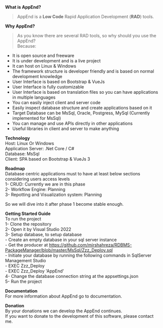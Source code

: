 **What is AppEnd?**
> AppEnd is a **Low Code** Rapid Application Development (**RAD**) tools.  

**Why AppEnd?**
>As you know there are several RAD tools, so why should you use the AppEnd?  
Because:
- It is open source and freeware
- It is under development and is a live project  
- It can host on Linux & Windows
- The framework structure is developer friendly and is based on normal development knowledge
- User Interface is based on Bootstrap & VueJs
- User Interface is fully customizable
- User Interface is based on translation files so you can have applications in multiple languages
- You can easily inject client and server code
- Easily inspect database structure and create applications based on it
- Target Database can be MsSql, Oracle, Postgress, MySql (Currently implemented for MsSql)
- You can manage and use APIs directly in other applications
- Useful libraries in client and server to make anything

**Technology**  
Host: Linux Or Windows  
Application Server: .Net Core / C#  
Database: MsSql  
Client: SPA based on Bootstrap & VueJs 3  

**Roadmap**  
Database centric applications must to have at least below sections considering users access levels  
1- CRUD: Currently we are in this phase  
2- Workflow Engine: Planning  
3- Repotting and Visualization system: Planning  

So we will dive into it after phase 1 become stable enough.

**Getting Started Guide**  
To run the project  
1- Clone the repository  
2- Open it by Visual Studio 2022  
3- Setup database, to setup database  
	- Create an empty database in your sql server instance  
	- Get the producer at https://github.com/mirshahreza/RDBMS-PackageManager/blob/master/MsSql/Zzz_Deploy.sql  
	- Initiate your database by running the following commands in SqlServer Management Studio  
		- EXEC Zzz_Deploy  
		- EXEC Zzz_Deploy 'AppEnd'  
4- Change the database connection string at the appsettings.json  
5- Run the project  

**Documentation**  
For more information about AppEnd go to documentation.

**Donation**  
By your donations we can develop the AppEnd continues.  
If you want to donate to the development of this software, please contact me.  



